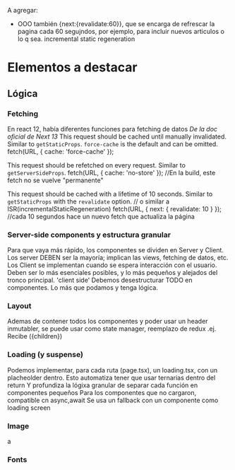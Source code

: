 A agregar: 
- OOO también {next:{revalidate:60}}, que se encarga de refrescar la pagina cada 60 segujndos, por ejemplo, para incluir nuevos articulos o lo q sea. incremental static regeneration


# Elementos a destacar

## Lógica
### Fetching
En react 12, había diferentes funciones para fetching de datos
*De la doc oficial de Next 13*
This request should be cached until manually invalidated.
Similar to `getStaticProps`.
 `force-cache` is the default and can be omitted.
fetch(URL, { cache: 'force-cache' });

This request should be refetched on every request.
Similar to `getServerSideProps`.
fetch(URL, { cache: 'no-store' });
//En la build, este fetch no se vuelve "permanente"

This request should be cached with a lifetime of 10 seconds.
Similar to `getStaticProps` with the `revalidate` option.
// o similar a ISR(incrementalStaticRegeneration)
fetch(URL, { next: { revalidate: 10 } });
//cada 10 segundos hace un nuevo fetch que actualiza la página

### Server-side components y estructura granular
Para que vaya más rápido, los componentes se dividen en Server y Client. Los server DEBEN ser la mayoría; implican las views, fetching de datos, etc. Los Client se implementan cuando se espera interacción con el usuario. Deben ser lo más esenciales posibles, y lo más pequeños y alejados del tronco principal. 'client side'
Debemos desestructurar TODO en componentes. Lo más que podamos y tenga lógica.

### Layout 
Ademas de contener todos los componentes y poder usar un header inmutabler, se puede usar como state manager, reemplazo de redux .ej. Recibe ({children})

### Loading (y suspense)
Podemos implementar, para cada ruta (page.tsx), un loading.tsx, con un placheolder dentro. Esto automatiza tener que usar ternarias dentro del return Y profundiza la lógixa granular de separar cada función en componentes pequeños 
Para los componentes que no cargaron, compatible cn async,await Se usa un fallback con un componente como loading screen

### Image
a

### Fonts

